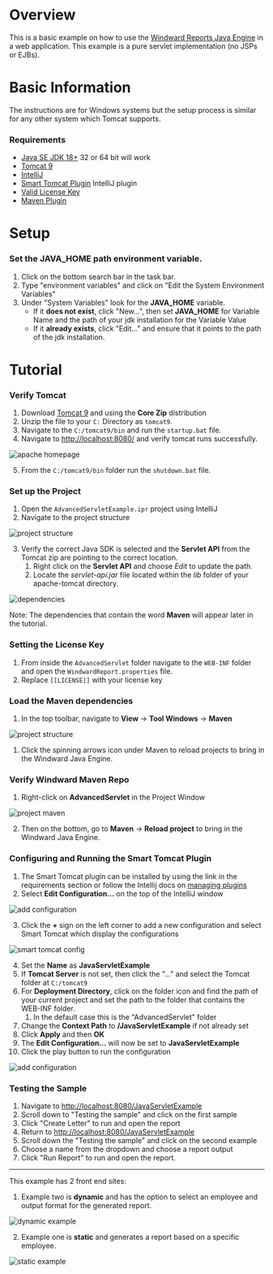 # Overview
This is a basic example on how to use the [Windward Reports Java Engine](https://www.windwardstudios.com/version/version-downloads) in a web application. This example is a pure servlet implementation (no JSPs or EJBs).

# Basic Information
The instructions are for Windows systems but the setup process is similar for any other system which Tomcat supports.

### Requirements
- [Java SE JDK 18+](https://www.oracle.com/java/technologies/downloads/) 32 or 64 bit will work
- [Tomcat 9](https://tomcat.apache.org/download-90.cgi)
- [IntelliJ](https://www.jetbrains.com/idea/)
- [Smart Tomcat Plugin](https://plugins.jetbrains.com/plugin/9492-smart-tomcat) IntelliJ plugin
- [Valid License Key](https://www.windwardstudios.com/trial/download)
- [Maven Plugin]() 

# Setup

### Set the **JAVA_HOME** path environment variable.
1. Click on the bottom search bar in the task bar.
2. Type "environment variables" and click on "Edit the System Environment Variables"
3. Under "System Variables" look for the **JAVA_HOME** variable.
    - If it **does not exist**, click "New...", then set **JAVA_HOME** for Variable Name and the path of your jdk installation for the Variable Value
    - If it **already exists**, click "Edit..." and ensure that it points to the path of the jdk installation.

# Tutorial

### Verify Tomcat 
1. Download [Tomcat 9](https://tomcat.apache.org/download-90.cgi) and using the __Core Zip__ distribution
2. Unzip the file to your `C:` Directory as `tomcat9`.
3. Navigate to the `C:/tomcat9/bin` and run the `startup.bat` file.
4. Navigate to [http://localhost:8080/](http://localhost:8080/) and verify tomcat runs successfully.

![apache homepage](./readme_images/apache_home_screen.JPG)

5. From the `C:/tomcat9/bin` folder run the `shutdown.bat` file.

### Set up the Project
1. Open the `AdvancedServletExample.ipr` project using IntelliJ
2. Navigate to the project structure 

![project structure](./readme_images/project_structure.JPG)

3. Verify the correct Java SDK is selected and the **Servlet API** from the Tomcat zip are pointing to the correct location.
   1. Right click on the **Servlet API** and choose *Edit* to update the path.
   2. Locate the *servlet-api.jar* file located within the *lib* folder of your apache-tomcat directory.

![dependencies](./readme_images/required_jars.JPG)

Note: The dependencies that contain the word **Maven** will appear later in the tutorial.

### Setting the License Key
1. From inside the `AdvancedServlet` folder navigate to the `WEB-INF` folder and open the `WindwardReport.properties` file.
2. Replace `[[LICENSE]]` with your license key

### Load the Maven dependencies
1. In the top toolbar, navigate to **View** -> **Tool Windows** -> **Maven**

![project structure](./readme_images/maven_toolbar.JPG)

1. Click the spinning arrows icon under Maven to reload projects to bring in the Windward Java Engine.

### Verify Windward Maven Repo
1. Right-click on **AdvancedServlet** in the Project Window 

![project maven](./readme_images/project_maven.JPG)

2. Then on the bottom, go to **Maven** -> **Reload project** to bring in the Windward Java Engine.

### Configuring and Running the Smart Tomcat Plugin
1. The Smart Tomcat plugin can be installed by using the link in the requirements section or follow the Intellij docs on [managing plugins](https://www.jetbrains.com/help/idea/managing-plugins.html)
2. Select **Edit Configuration...** on the top of the IntelliJ window 

![add configuration](./readme_images/add_configuration.JPG)

3. Click the **+** sign on the left corner to add a new configuration and select Smart Tomcat which display the configurations 

![smart tomcat config](./readme_images/smart_tomcat_config.JPG)

4. Set the **Name** as **JavaServletExample**
5. If **Tomcat Server** is not set, then click the "..." and select the Tomcat folder at `C:/tomcat9`
6. For **Deployment Directory**, click on the folder icon and find the path of your current project and set the path to the folder that contains the WEB-INF folder.
   1. In the default case this is the "AdvancedServlet" folder
7. Change the **Context Path** to **/JavaServletExample** if not already set
8. Click **Apply** and then **OK**
9.  The **Edit Configuration...** will now be set to **JavaServletExample**
10. Click the play button to run the configuration

![add configuration](./readme_images/add_configuration.JPG)

### Testing the Sample
1. Navigate to [http://localhost:8080/JavaServletExample](http://localhost:8080/JavaServletExample)
2. Scroll down to "Testing the sample" and click on the first sample
3. Click "Create Letter" to run and open the report
4. Return to [http://localhost:8080/JavaServletExample](http://localhost:8080/JavaServletExample)
5. Scroll down the "Testing the sample" and click on the second example
6. Choose a name from the dropdown and choose a report output
7. Click "Run Report" to run and open the report.

---

This example has 2 front end sites:
1. Example two is __dynamic__ and has the option to select an employee and output format for the generated report.

![dynamic example](./readme_images/example_two.JPG)

2. Example one is __static__ and generates a report based on a specific employee.

![static example](./readme_images/example_one.JPG)